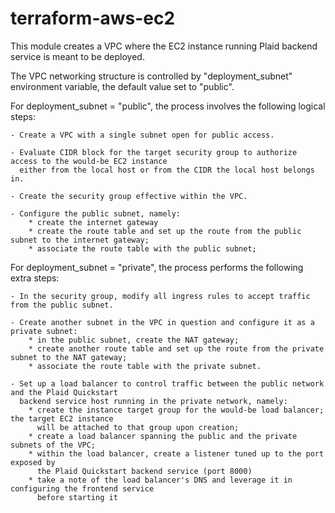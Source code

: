# terraform-aws-ec2

This module creates a VPC where the EC2 instance running Plaid backend service is meant to be deployed.

The VPC networking structure is controlled
by "deployment_subnet" environment variable, the default value set to "public".

For deployment_subnet = "public", the process involves the following logical steps:
 
    - Create a VPC with a single subnet open for public access.
 
    - Evaluate CIDR block for the target security group to authorize access to the would-be EC2 instance
      either from the local host or from the CIDR the local host belongs in.
 
    - Create the security group effective within the VPC.
 
    - Configure the public subnet, namely:
        * create the internet gateway
        * create the route table and set up the route from the public subnet to the internet gateway;
        * associate the route table with the public subnet;
 
For deployment_subnet = "private", the process performs the following extra steps:
    
    - In the security group, modify all ingress rules to accept traffic from the public subnet.
    
    - Create another subnet in the VPC in question and configure it as a private subnet:
        * in the public subnet, create the NAT gateway;
        * create another route table and set up the route from the private subnet to the NAT gateway;
        * associate the route table with the private subnet.
    
    - Set up a load balancer to control traffic between the public network and the Plaid Quickstart
      backend service host running in the private network, namely:
        * create the instance target group for the would-be load balancer; the target EC2 instance
          will be attached to that group upon creation;
        * create a load balancer spanning the public and the private subnets of the VPC;
        * within the load balancer, create a listener tuned up to the port exposed by
          the Plaid Quickstart backend service (port 8000)
        * take a note of the load balancer's DNS and leverage it in configuring the frontend service
          before starting it
        
